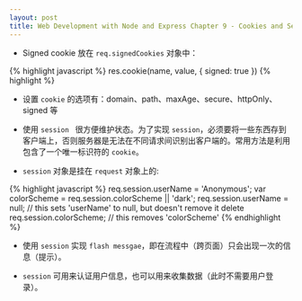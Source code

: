 ```yaml
---
layout: post
title: Web Development with Node and Express Chapter 9 - Cookies and Sessions
---
```


* Signed cookie 放在 `req.signedCookies` 对象中：

{% highlight javascript %}
res.cookie(name, value, { signed: true })
{% highlight %}

* 设置 `cookie` 的选项有：domain、path、maxAge、secure、httpOnly、signed 等

* 使用 `session ` 很方便维护状态。为了实现 `session`，必须要将一些东西存到客户端上，否则服务器是无法在不同请求间识别出客户端的。常用方法是利用包含了一个唯一标识符的 `cookie`。

* `session` 对象是挂在 `request` 对象上的:

{% highlight javascript %}
req.session.userName = 'Anonymous';
var colorScheme = req.session.colorScheme || 'dark';
req.session.userName = null; // this sets 'userName' to null, but doesn't remove it
delete req.session.colorScheme; // this removes 'colorScheme'
{% endhighlight %}

* 使用 `session` 实现 `flash messgae`，即在流程中（跨页面）只会出现一次的信息（提示）。

* `session` 可用来认证用户信息，也可以用来收集数据（此时不需要用户登录）。
